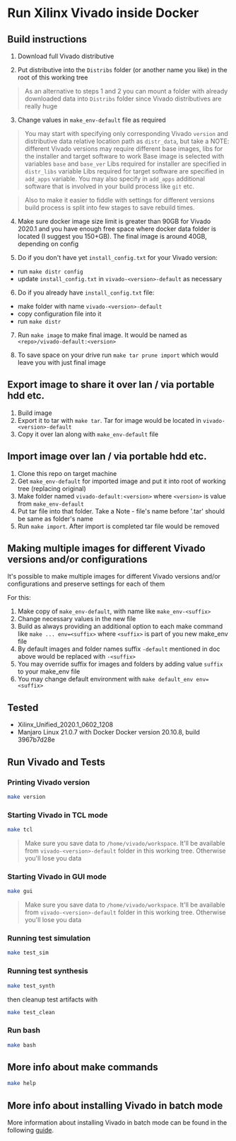 # Run Xilinx Vivado inside Docker

## Build instructions

1. Download full Vivado distributive

2. Put distributive into the `Distribs` folder (or another name you like) in the root of this working tree

> As an alternative to steps 1 and 2 you can mount a folder with already downloaded data into `Distribs` folder since Vivado distributives are really huge

3. Change values in `make_env-default` file as required

> You may start with specifying only corresponding Vivado `version` and distributive data relative location path as `distr_data`, but
> take a NOTE: different Vivado versions may require different base images, libs for the installer and target software to work
> Base image is selected with variables `base` and `base_ver`
> Libs required for installer are specified in `distr_libs` variable
> Libs required for target software are specified in `add_apps` variable.
> You may also specify in `add_apps` additional software that is involved in your build process like `git` etc.

> Also to make it easier to fiddle with settings for different versions build process is split into few stages to save rebuild times.

4. Make sure docker image size limit is greater than 90GB for Vivado 2020.1 and you have enough free space where docker data folder is located (I suggest you 150+GB). The final image is around 40GB, depending on config

5. Do if you don't have yet `install_config.txt` for your Vivado version:
  * run `make distr config`
  * update `install_config.txt` in `vivado-<version>-default` as necessary

6. Do if you already have `install_config.txt` file:
  * make folder with name `vivado-<version>-default`
  * copy configuration file into it
  * run `make distr`

7. Run `make image` to make final image. It would be named as `<repo>/vivado-default:<version>`

8. To save space on your drive run `make tar prune import` which would leave you with just final image

## Export image to share it over lan / via portable hdd etc.

1. Build image 
2. Export it to tar with `make tar`. Tar for image would be located in `vivado-<version>-default`
3. Copy it over lan along with `make_env-default` file

## Import image over lan / via portable hdd etc.

1. Clone this repo on target machine
2. Get `make_env-default` for imported image and put it into root of working tree (replacing original)
3. Make folder named `vivado-default:<version>` where `<version>` is value from `make_env-default`
4. Put tar file into that folder. Take a Note - file's name before '.tar' should be same as folder's name
5. Run `make import`. After import is completed tar file would be removed

## Making multiple images for different Vivado versions and/or configurations

It's possible to make multiple images for different Vivado versions and/or configurations and preserve settings for each of them

For this:

1. Make copy of `make_env-default`, with name like `make_env-<suffix>`
2. Change necessary values in the new file
3. Build as always providing an additional option to each make command like `make ... env=<suffix>` where `<suffix>` is part of you new make_env file
4. By default images and folder names suffix `-default` mentioned in doc above would be replaced with `-<suffix>`
5. You may override suffix for images and folders by adding value `suffix` to your make_env file
6. You may change default environment with `make default_env env=<suffix>`

## Tested

* Xilinx_Unified_2020.1_0602_1208
* Manjaro Linux 21.0.7 with Docker Docker version 20.10.8, build 3967b7d28e

## Run Vivado and Tests

### Printing Vivado version

```bash
make version
```

### Starting Vivado in TCL mode

```bash
make tcl
```

> Make sure you save data to `/home/vivado/workspace`. It'll be available from `vivado-<version>-default` folder in this working tree.
> Otherwise you'll lose you data

### Starting Vivado in GUI mode

```bash
make gui
```

> Make sure you save data to `/home/vivado/workspace`. It'll be available from `vivado-<version>-default` folder in this working tree.
> Otherwise you'll lose you data

### Running test simulation

```bash
make test_sim
```

### Running test synthesis

```bash
make test_synth
```

then cleanup test artifacts with 
```bash
make test_clean
```

### Run bash

```bash
make bash
```

## More info about make commands

```bash
make help
```

## More info about installing Vivado in batch mode

More information about installing Vivado in batch mode can be found in the following [guide](https://www.xilinx.com/support/documentation/sw_manuals/xilinx2020_1/ug973-vivado-release-notes-install-license.pdf).
